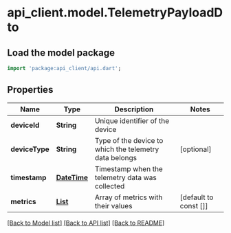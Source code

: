 # api_client.model.TelemetryPayloadDto

## Load the model package
```dart
import 'package:api_client/api.dart';
```

## Properties
Name | Type | Description | Notes
------------ | ------------- | ------------- | -------------
**deviceId** | **String** | Unique identifier of the device | 
**deviceType** | **String** | Type of the device to which the telemetry data belongs | [optional] 
**timestamp** | [**DateTime**](DateTime.md) | Timestamp when the telemetry data was collected | 
**metrics** | [**List<MetricDto>**](MetricDto.md) | Array of metrics with their values | [default to const []]

[[Back to Model list]](../README.md#documentation-for-models) [[Back to API list]](../README.md#documentation-for-api-endpoints) [[Back to README]](../README.md)


